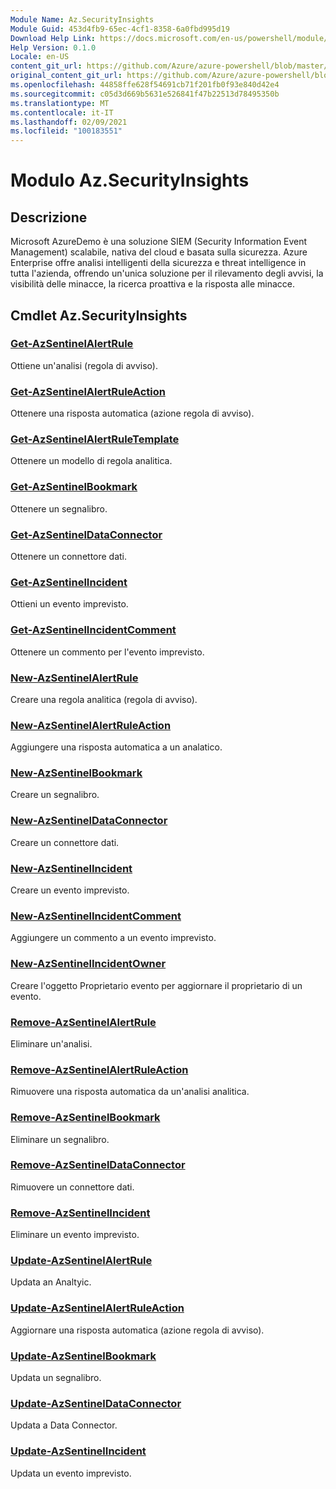 ```yaml
---
Module Name: Az.SecurityInsights
Module Guid: 453d4fb9-65ec-4cf1-8358-6a0fbd995d19
Download Help Link: https://docs.microsoft.com/en-us/powershell/module/az.securityinsights
Help Version: 0.1.0
Locale: en-US
content_git_url: https://github.com/Azure/azure-powershell/blob/master/src/SecurityInsights/SecurityInsights/help/Az.SecurityInsights.md
original_content_git_url: https://github.com/Azure/azure-powershell/blob/master/src/SecurityInsights/SecurityInsights/help/Az.SecurityInsights.md
ms.openlocfilehash: 44858ffe628f54691cb71f201fb0f93e840d42e4
ms.sourcegitcommit: c05d3d669b5631e526841f47b22513d78495350b
ms.translationtype: MT
ms.contentlocale: it-IT
ms.lasthandoff: 02/09/2021
ms.locfileid: "100183551"
---
```

# Modulo Az.SecurityInsights
## Descrizione
Microsoft AzureDemo è una soluzione SIEM (Security Information Event Management) scalabile, nativa del cloud e basata sulla sicurezza. Azure Enterprise offre analisi intelligenti della sicurezza e threat intelligence in tutta l'azienda, offrendo un'unica soluzione per il rilevamento degli avvisi, la visibilità delle minacce, la ricerca proattiva e la risposta alle minacce.

## Cmdlet Az.SecurityInsights
### [Get-AzSentinelAlertRule](Get-AzSentinelAlertRule.md)
Ottiene un'analisi (regola di avviso).

### [Get-AzSentinelAlertRuleAction](Get-AzSentinelAlertRuleAction.md)
Ottenere una risposta automatica (azione regola di avviso).

### [Get-AzSentinelAlertRuleTemplate](Get-AzSentinelAlertRuleTemplate.md)
Ottenere un modello di regola analitica.

### [Get-AzSentinelBookmark](Get-AzSentinelBookmark.md)
Ottenere un segnalibro.

### [Get-AzSentinelDataConnector](Get-AzSentinelDataConnector.md)
Ottenere un connettore dati.

### [Get-AzSentinelIncident](Get-AzSentinelIncident.md)
Ottieni un evento imprevisto.

### [Get-AzSentinelIncidentComment](Get-AzSentinelIncidentComment.md)
Ottenere un commento per l'evento imprevisto.

### [New-AzSentinelAlertRule](New-AzSentinelAlertRule.md)
Creare una regola analitica (regola di avviso).

### [New-AzSentinelAlertRuleAction](New-AzSentinelAlertRuleAction.md)
Aggiungere una risposta automatica a un analatico.

### [New-AzSentinelBookmark](New-AzSentinelBookmark.md)
Creare un segnalibro.

### [New-AzSentinelDataConnector](New-AzSentinelDataConnector.md)
Creare un connettore dati.

### [New-AzSentinelIncident](New-AzSentinelIncident.md)
Creare un evento imprevisto.

### [New-AzSentinelIncidentComment](New-AzSentinelIncidentComment.md)
Aggiungere un commento a un evento imprevisto.

### [New-AzSentinelIncidentOwner](New-AzSentinelIncidentOwner.md)
Creare l'oggetto Proprietario evento per aggiornare il proprietario di un evento.

### [Remove-AzSentinelAlertRule](Remove-AzSentinelAlertRule.md)
Eliminare un'analisi.

### [Remove-AzSentinelAlertRuleAction](Remove-AzSentinelAlertRuleAction.md)
Rimuovere una risposta automatica da un'analisi analitica.

### [Remove-AzSentinelBookmark](Remove-AzSentinelBookmark.md)
Eliminare un segnalibro.

### [Remove-AzSentinelDataConnector](Remove-AzSentinelDataConnector.md)
Rimuovere un connettore dati.

### [Remove-AzSentinelIncident](Remove-AzSentinelIncident.md)
Eliminare un evento imprevisto.

### [Update-AzSentinelAlertRule](Update-AzSentinelAlertRule.md)
Updata an Analtyic.

### [Update-AzSentinelAlertRuleAction](Update-AzSentinelAlertRuleAction.md)
Aggiornare una risposta automatica (azione regola di avviso).

### [Update-AzSentinelBookmark](Update-AzSentinelBookmark.md)
Updata un segnalibro.

### [Update-AzSentinelDataConnector](Update-AzSentinelDataConnector.md)
Updata a Data Connector.

### [Update-AzSentinelIncident](Update-AzSentinelIncident.md)
Updata un evento imprevisto.
